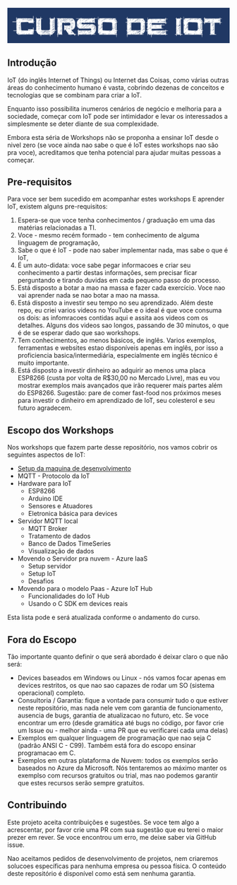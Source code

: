 ![curso](Imagens/banner.png)

## Introdução 
IoT (do inglês Internet of Things) ou Internet das Coisas, como várias outras áreas do conhecimento humano é vasta, cobrindo dezenas de conceitos e tecnologias que se combinam para criar a IoT.

Enquanto isso possibilita inumeros cenários de negócio e melhoria para a sociedade, começar com IoT pode ser  intimidador e levar os interessados a simplesmente se deter diante de sua complexidade.

Embora esta séria de Workshops não se proponha a ensinar IoT desde o nivel zero (se voce ainda nao sabe o que é IoT estes workshops nao são pra voce), acreditamos que tenha potencial para ajudar muitas pessoas a começar.

## Pre-requisitos

Para voce ser bem sucedido em acompanhar estes workshops E aprender IoT, existem alguns pre-requisitos:

1. Espera-se que voce tenha conhecimentos / graduação em uma das matérias relacionadas a TI. 
2. Voce - mesmo recém formado - tem conhecimento de alguma linguagem de programação, 
3. Sabe o que é IoT - pode nao saber implementar nada, mas sabe o que é IoT, 
4. É um auto-didata: voce sabe pegar informacoes e criar seu conhecimento a partir destas informações, sem precisar ficar perguntando e tirando duvidas em cada pequeno passo do processo. 
5. Está disposto a botar a mao na massa e fazer cada exercício. Voce nao vai aprender nada se nao botar a mao na massa.
6. Está disposto a investir seu tempo no seu aprendizado. Além deste repo, eu criei varios videos no YouTube e o ideal é que voce consuma os dois: as infomracoes contidas aqui e assita aos videos com os detalhes. Alguns dos videos sao longos, passando de 30 minutos, o que é de se esperar dado que sao workshops. 
7. Tem conhecimentos, ao menos básicos, de inglês. Varios exemplos, ferramentas e websites estao disponíveis apenas em inglês, por isso a proficiencia basica/intermediária, especialmente em inglês técnico é muito importante.
8. Está disposto a investir dinheiro ao adquirir ao menos uma placa ESP8266 (custa por volta de R$30,00 no Mercado Livre), mas eu vou mostrar exemplos mais avançados que irão requerer mais partes além do ESP8266. Sugestão: pare de comer fast-food nos próximos meses para investir o dinheiro em aprendizado de IoT, seu colesterol e seu futuro agradecem. 

## Escopo dos Workshops

Nos workshops que fazem parte desse repositório, nos vamos cobrir os seguintes aspectos de IoT:

- [Setup da maquina de desenvolvimento](setup.md)
- MQTT - Protocolo da IoT
- Hardware para IoT
    - ESP8266
    - Arduino IDE
    - Sensores e Atuadores
    - Eletronica básica para devices
- Servidor MQTT local
    - MQTT Broker
    - Tratamento de dados
    - Banco de Dados TimeSeries
    - Visualização de dados
- Movendo o Servidor pra nuvem - Azure IaaS
    - Setup servidor
    - Setup IoT
    - Desafios
- Movendo para o modelo Paas - Azure IoT Hub
    - Funcionalidades do IoT Hub
    - Usando o C SDK em devices reais

Esta lista pode e será atualizada conforme o andamento do curso.

## Fora do Escopo

Tão importante quanto definir o que será abordado é deixar claro o que não será:

- Devices baseados em Windows ou Linux - nós vamos focar apenas em devices restritos, os que nao sao capazes de rodar um SO (sistema operacional) completo.
- Consultoria / Garantia: fique a vontade para consumir tudo o que estiver neste repositório, mas nada nele vem com garantia de funcionamento, ausencia de bugs, garantia de atualizacao no futuro, etc. Se voce encontrar um erro (desde gramática até bugs no código, por favor crie um Issue ou - melhor ainda - uma PR que eu verificarei cada uma delas)
- Exemplos em qualquer linguagem de programação que nao seja C (padrão ANSI C - C99). Também está fora do escopo ensinar programacao em C. 
- Exemplos em outras plataforma de Nuvem: todos os exemplos serão baseados no Azure da Microsoft. Nós tentaremos ao máximo manter os exemplso com recursos gratuitos ou trial, mas nao podemos garantir que estes recursos serão sempre gratuitos. 

## Contribuindo

Este projeto aceita contribuições e sugestões. Se voce tem algo a acrescentar, por favor crie uma PR com sua sugestão que eu terei o maior prezer em rever. Se voce encontrou um erro, me deixe saber via GitHub issue. 

Nao aceitamos pedidos de desenvolvimento de projetos, nem criaremos solucoes específicas para nenhuma empresa ou pessoa física. O conteúdo deste repositório é disponível como está sem nenhuma garantia. 
